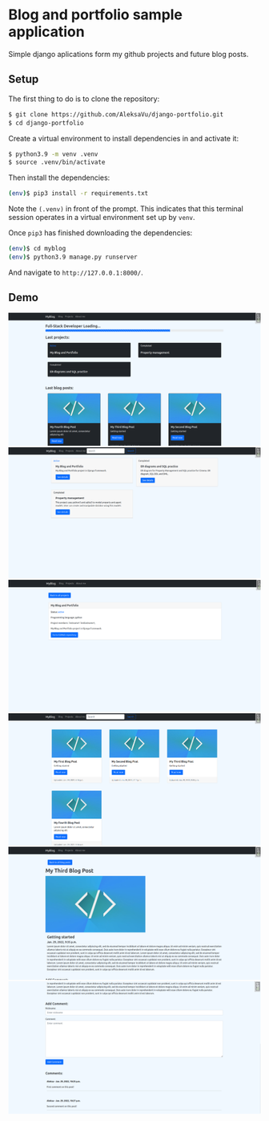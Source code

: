 # Blog and portfolio sample application

Simple django aplications form my github projects and future blog posts.

## Setup

The first thing to do is to clone the repository:

```sh
$ git clone https://github.com/AleksaVu/django-portfolio.git
$ cd django-portfolio
```

Create a virtual environment to install dependencies in and activate it:

```sh
$ python3.9 -m venv .venv
$ source .venv/bin/activate
```

Then install the dependencies:

```sh
(env)$ pip3 install -r requirements.txt
```
Note the `(.venv)` in front of the prompt. This indicates that this terminal
session operates in a virtual environment set up by `venv`.

Once `pip3` has finished downloading the dependencies:
```sh
(env)$ cd myblog
(env)$ python3.9 manage.py runserver
```
And navigate to `http://127.0.0.1:8000/`.


Demo
---
![Alt text](preview_images/homescreen.png?raw=true "Homepage.")
![Alt text](preview_images/allprojects.png?raw=true "List of all projects.")
![Alt text](preview_images/projectdetail.png?raw=true "Single project details.")
![Alt text](preview_images/allblogposts.png?raw=true "List of all blog posts.")
![Alt text](preview_images/blogpost.png?raw=true "Single blog post.")
![Alt text](preview_images/commentsection.png?raw=true "Comment section")



